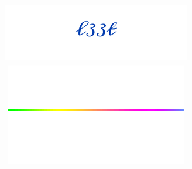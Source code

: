 <p align="center">
  <img
    src="https://raw.githubusercontent.com/73958319/73958319/main/signature.png"
  />
</p>
<p align="center">
  <img
    src="https://raw.githubusercontent.com/73958319/73958319/main/rainbow.gif"
  />
</p>
